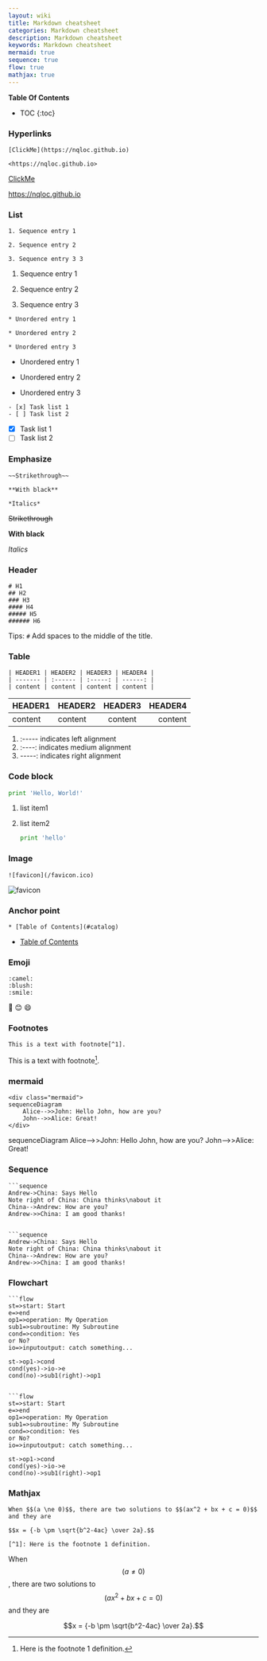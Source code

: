 ```yaml
---
layout: wiki
title: Markdown cheatsheet
categories: Markdown cheatsheet
description: Markdown cheatsheet
keywords: Markdown cheatsheet
mermaid: true
sequence: true
flow: true
mathjax: true
---
```


**Table Of Contents**

* TOC
{:toc}

### Hyperlinks

```
[ClickMe](https://nqloc.github.io)

<https://nqloc.github.io>
```

[ClickMe](https://nqloc.github.io)  

<https://nqloc.github.io>

### List

```
1. Sequence entry 1

2. Sequence entry 2

3. Sequence entry 3 3
```

1. Sequence entry 1

2. Sequence entry 2

3. Sequence entry 3

```
* Unordered entry 1

* Unordered entry 2

* Unordered entry 3
```

* Unordered entry 1

* Unordered entry 2

* Unordered entry 3

```
- [x] Task list 1
- [ ] Task list 2
```

- [x] Task list 1
- [ ] Task list 2

### Emphasize

```
~~Strikethrough~~

**With black**

*Italics*
```

~~Strikethrough~~

**With black**

*Italics*

### Header

```
# H1
## H2
### H3
#### H4
##### H5
###### H6
```

Tips: `#` Add spaces to the middle of the title.

### Table

```
| HEADER1 | HEADER2 | HEADER3 | HEADER4 |
| ------- | :------ | :-----: | ------: |
| content | content | content | content |
```

| HEADER1 | HEADER2 | HEADER3 | HEADER4 |
| ------- | :------ | :-----: | ------: |
| content | content | content | content |

1. :----- indicates left alignment
2. :----: indicates medium alignment
3. -----: indicates right alignment

### Code block

```python
print 'Hello, World!'
```

1. list item1

2. list item2

   ```python
   print 'hello'
   ```

### Image

```
![favicon](/favicon.ico)
```

![favicon](/favicon.ico)

### Anchor point

```
* [Table of Contents](#catalog)
```

* [Table of Contents](#catalog)

### Emoji

```
:camel:
:blush:
:smile:
```

:camel:
:blush:
:smile:

### Footnotes

```
This is a text with footnote[^1].
```

This is a text with footnote[^1].

### mermaid

```
<div class="mermaid">
sequenceDiagram
    Alice-->>John: Hello John, how are you?
    John-->>Alice: Great!
</div>

```

<div class="mermaid">
sequenceDiagram
    Alice-->>John: Hello John, how are you?
    John-->>Alice: Great!
</div>

### Sequence

```
```sequence
Andrew->China: Says Hello
Note right of China: China thinks\nabout it
China-->Andrew: How are you?
Andrew->>China: I am good thanks!
```
```

```sequence
Andrew->China: Says Hello
Note right of China: China thinks\nabout it
China-->Andrew: How are you?
Andrew->>China: I am good thanks!
```

### Flowchart

```
```flow
st=>start: Start
e=>end
op1=>operation: My Operation
sub1=>subroutine: My Subroutine
cond=>condition: Yes
or No?
io=>inputoutput: catch something...

st->op1->cond
cond(yes)->io->e
cond(no)->sub1(right)->op1
```
```

```flow
st=>start: Start
e=>end
op1=>operation: My Operation
sub1=>subroutine: My Subroutine
cond=>condition: Yes
or No?
io=>inputoutput: catch something...

st->op1->cond
cond(yes)->io->e
cond(no)->sub1(right)->op1
```

### Mathjax

```
When $$(a \ne 0)$$, there are two solutions to $$(ax^2 + bx + c = 0)$$ and they are

$$x = {-b \pm \sqrt{b^2-4ac} \over 2a}.$$

[^1]: Here is the footnote 1 definition.
```

When $$(a \ne 0)$$, there are two solutions to $$(ax^2 + bx + c = 0)$$ and they are

$$x = {-b \pm \sqrt{b^2-4ac} \over 2a}.$$

[^1]: Here is the footnote 1 definition.

